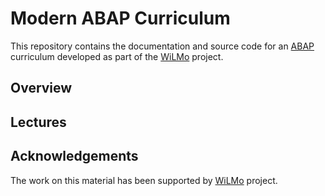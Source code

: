 # Modern ABAP Curriculum

This repository contains the documentation and source code for an [ABAP](https://en.wikipedia.org/wiki/ABAP)
curriculum developed as part of the [WiLMo](https://www.dh.nrw/kooperationen/OERContent.nrw%202021-95) project.

## Overview

## Lectures

## Acknowledgements

The work on this material has been supported by [WiLMo](https://www.dh.nrw/kooperationen/OERContent.nrw%202021-95) project.
